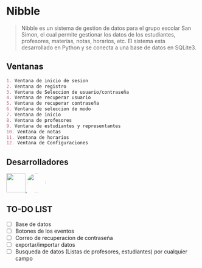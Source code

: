 # Nibble

> Nibble es un sistema de gestion de datos para el grupo escolar San Simon, el cual permite gestionar los datos de los estudiantes, profesores, materias, notas, horarios, etc. El sistema esta desarrollado en Python y se conecta a una base de datos en SQLite3.

## Ventanas
```md
1. Ventana de inicio de sesion
2. Ventana de registro
3. Ventana de Seleccion de usuario/contraseña
4. Ventana de recuperar usuario
5. Ventana de recuperar contraseña
6. Ventana de seleccion de modo
7. Ventana de inicio
8. Ventana de profesores
9. Ventana de estudiantes y representantes
10. Ventana de notas
11. Ventana de horarios
12. Ventana de Configuraciones
```

<h2>Desarrolladores</h2>

<a href="https://github.com/Andru0Gx">
  <img src="https://avatars.githubusercontent.com/u/95187524?v=4" width=50>
</a>
<a href="https://github.com/Jose-Urbano">
  <img src="https://avatars.githubusercontent.com/u/117106250?v=4" width=50 style="border-radius: 50%">
</a>

<h2>TO-DO LIST</h2>

- [ ] Base de datos
- [ ] Botones de los eventos
- [ ] Correo de recuperacion de contraseña
- [ ] exportar/importar datos 
- [ ] Busqueda de datos (Listas de profesores, estudiantes) por cualquier campo
